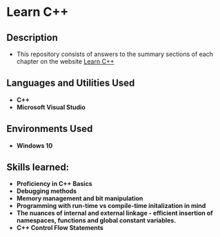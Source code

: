 <h1>Learn C++</h1>

<h2>Description</h2>

- This repository consists of answers to the summary sections of each chapter on the website [Learn C++](https://www.learncpp.com/)

<h2>Languages and Utilities Used</h2>

- <b>C++</b> 
- <b>Microsoft Visual Studio</b>

<h2>Environments Used </h2>

- <b>Windows 10</b>

<h2>Skills learned:</h2>

- <b>Proficiency in C++ Basics</b> 
- <b>Debugging methods</b>
- <b>Memory management and bit manipulation</b>
- <b>Programming with run-time vs compile-time initalization in mind</b>
- <b>The nuances of internal and external linkage - efficient insertion of namespaces, functions and global constant variables.</b>
- <b>C++ Control Flow Statements</b>

<!--
 ```diff
- text in red
+ text in green
! text in orange
# text in gray
@@ text in purple (and bold)@@
```
--!>
